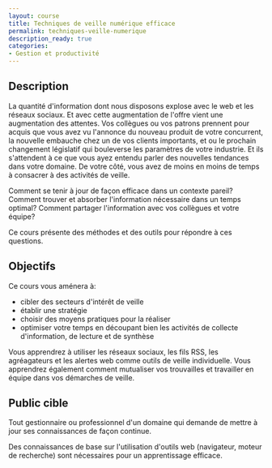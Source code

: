 ```yaml
---
layout: course
title: Techniques de veille numérique efficace
permalink: techniques-veille-numerique
description_ready: true
categories:
- Gestion et productivité
---
```

## Description
La quantité d'information dont nous disposons explose avec le web et les réseaux sociaux. Et avec cette augmentation de l'offre vient une augmentation des attentes. Vos collègues ou vos patrons prennent pour acquis que vous avez vu l'annonce du nouveau produit de votre concurrent, la nouvelle embauche chez un de vos clients importants, et ou le prochain changement législatif qui bouleverse les paramètres de votre industrie. Et ils s'attendent à ce que vous ayez entendu parler des nouvelles tendances dans votre domaine. De votre côté, vous avez de moins en moins de temps à consacrer à des activités de veille.

Comment se tenir à jour de façon efficace dans un contexte pareil? Comment trouver et absorber l'information nécessaire dans un temps optimal? Comment partager l'information avec vos collègues et votre équipe?

Ce cours présente des méthodes et des outils pour répondre à ces questions.

## Objectifs
Ce cours vous aménera à:

* cibler des secteurs d'intérêt de veille
* établir une stratégie
* choisir des moyens pratiques pour la réaliser
* optimiser votre temps en découpant bien les activités de collecte d'information, de lecture et de synthèse

Vous apprendrez à utiliser les réseaux sociaux, les fils RSS, les agréagateurs et les alertes web comme outils de veille individuelle. Vous apprendrez également comment mutualiser vos trouvailles et travailler en équipe dans vos démarches de veille.

## Public cible
Tout gestionnaire ou professionnel d'un domaine qui demande de mettre à jour ses connaissances de façon continue.

Des connaissances de base sur l'utilisation d'outils web (navigateur, moteur de recherche) sont nécessaires pour un apprentissage efficace.


